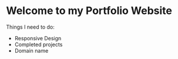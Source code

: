 # Welcome to my Portfolio Website

Things I need to do:

- Responsive Design
- Completed projects
- Domain name
